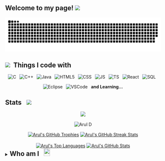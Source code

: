 ## Welcome to my page! <img src="https://c.tenor.com/iHvyWsJA_CMAAAAi/thanks-smile.gif" width="70">

<p align="center">
   <img alt="contribution" src="https://github.com/Aruln3/Aruln3/blob/main/github-contribution-grid-snake.svg">
</p>

<h2><img src="https://c.tenor.com/scJmHcoziLYAAAAi/kelvin-working-from-home.gif" width="80">&ensp;Things I code with</h2>

<p align="center">
   <img alt="C" src="https://cdn.icon-icons.com/icons2/2415/PNG/128/c_original_logo_icon_146611.png" width="30" height="30" style="padding-bottom: 5px;">&ensp;
   <img alt="C++" src="https://openhistogram.io/wp-content/uploads/images/c-plus-plus-logo.svg" width="33" height="32" style="padding-bottom: 7px;">&ensp;
   <img alt="Java" src="https://cdn-icons-png.flaticon.com/512/226/226777.png" width="46" height="54" style="padding-bottom: 15px;">&ensp;
   <img alt="HTML5" src="https://cdn.icon-icons.com/icons2/2415/PNG/128/html_original_logo_icon_146477.png" width="31" height="32">&ensp;
   <img alt="CSS" src="https://cdn.icon-icons.com/icons2/2415/PNG/128/css_original_logo_icon_146575.png" width="31" height="32">&ensp;
   <img alt="JS" src="https://cdn.icon-icons.com/icons2/2108/PNG/128/javascript_icon_130900.png" width="30" height="31">&ensp;
   <img alt="TS" src="https://upload.wikimedia.org/wikipedia/commons/thumb/4/4c/Typescript_logo_2020.svg/1024px-Typescript_logo_2020.svg.png" width="30" height="31">&ensp;
   <img alt="React" src="https://cdn.icon-icons.com/icons2/2415/PNG/512/react_original_logo_icon_146374.png" width="33" height="33">&ensp;
   <img alt="SQL" src="https://upload.wikimedia.org/wikipedia/en/thumb/6/68/Oracle_SQL_Developer_logo.svg/1200px-Oracle_SQL_Developer_logo.svg.png" width="27" height="31">&ensp;
   <img alt="Eclipse" src="https://cdn.icon-icons.com/icons2/1381/PNG/512/eclipse_94656.png" width="31" height="31">&ensp;
   <img alt="VSCode" src="https://upload.wikimedia.org/wikipedia/commons/thumb/9/9a/Visual_Studio_Code_1.35_icon.svg/512px-Visual_Studio_Code_1.35_icon.svg.png" width="31" height="31">&ensp;
   <b> and Learning...</b>
</p>

<h2>Stats &ensp;<img src="https://c.tenor.com/T-pW4c5b4y0AAAAi/gofourward-webdesign.gif" width="40"></h2>

<p align="center">
   <img src="https://komarev.com/ghpvc/?username=Aruln3&label=Profile%20views&color=0e75b6&style=flat">
</p>

<p align="center"><img src="http://github-profile-summary-cards.vercel.app/api/cards/profile-details?username=Aruln3&theme=omni&layout=compact" alt="Arul D"/></p>

<div align="center">
  <a href="https://github-profile-trophy.vercel.app/?username=Aruln3"><img align="center" src="https://github-profile-trophy.vercel.app/?username=Aruln3&theme=onedark&no-bg=true&no-frame=true&title=Repositories,Commits,Stars,PullRequest&row=2&column=2" alt="Arul's GitHub Trophies" /></a> 
  <a href="https://github-readme-streak-stats.herokuapp.com/?user=Aruln3&theme=omni&langs_count=6"><img align="center" src="https://github-readme-streak-stats.herokuapp.com/?user=Aruln3&theme=omni&langs_count=6" alt="Arul's GitHub Streak Stats" /></a>
</div>

<br>

<div align="center">
  <a href="https://github-readme-stats.vercel.app/api/top-langs?username=Aruln3"><img align="center" src="https://github-readme-stats.vercel.app/api/top-langs?username=Aruln3&show_icons=true&theme=omni&layout=compact&hide_progress=true" alt="Arul's Top Languages" /></a> 
  <a href="https://github-readme-stats.vercel.app/api?username=Aruln3"><img align="center" src="https://github-readme-stats.vercel.app/api?username=Aruln3&show_icons=true&theme=omni&layout=compact" alt="Arul's GitHub Stats" /></a>
</div>

<details align="left">
   <summary><h2 style="display: inline;">Who am I &ensp;<img src="https://c.tenor.com/ubvX6P6dkhUAAAAi/question-mark.gif" width="20" height="25"></h2></summary>
   <p align="left">
     <h5 width="80%"> Hi, my name is Arul, born and brought up in Mettur, Salem. I'm a CS student studying at K.S.R, Tiruchengode. I'm very interested in the field of web development and designing. I 💖 to design and code 👨🏼‍💻</h5>
   </p>
   <h3>Contact<img src="https://c.tenor.com/yIG048LQlNgAAAAj/smile-kelvin.gif" width="60"></h3>
   <p align="left">
     <a href="https://www.instagram.com/arul_n3/" target="blank"><img align="center" src="https://cdn2.iconfinder.com/data/icons/social-media-and-payment/64/-03-512.png" alt="Ar3" height="40" width="40"></a>&ensp;
     <a href="https://t.me/Arul_n3" target="blank"><img align="center" src="https://cdn2.iconfinder.com/data/icons/social-media-and-payment/64/-59-512.png" alt="Ar3" height="36" width="36"></a>&ensp;
     <a href="https://www.linkedin.com/in/arul-d/" target="blank"><img align="center" src="https://cdn2.iconfinder.com/data/icons/social-media-and-payment/64/-44-512.png" alt="Ar3" height="36" width="36"></a>&ensp;
   </p>
</details>
